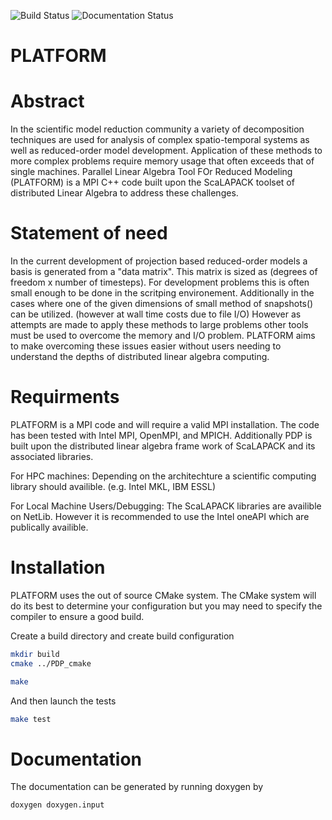 

![Build Status](https://github.com/narnoldm/PLATFORM/actions/workflows/cmake.yml/badge.svg)
![Documentation Status](https://github.com/narnoldm/PLATFORM/actions/workflows/main.yml/badge.svg)

# PLATFORM 


# Abstract 

In the scientific model reduction community a variety of 
decomposition techniques are used for analysis of complex
spatio-temporal systems as well as reduced-order model 
development. Application of these methods to more complex
problems require memory usage that often exceeds that of 
single machines. Parallel Linear Algebra Tool FOr Reduced Modeling  (PLATFORM) is a MPI 
C++ code built upon the ScaLAPACK toolset of distributed
Linear Algebra to address these challenges.



# Statement of need

In the current development of projection based reduced-order models a 
basis is generated from a "data matrix". This matrix is sized as 
(degrees of freedom x number of timesteps). For development problems 
this is often small enough to be done in the scritping environement. 
Additionally in the cases where one of the given dimensions of small
method of snapshots() can be utilized. (however at wall time costs
due to file I/O) However as attempts are made to apply these methods 
to large problems other tools must be used to overcome the memory 
and I/O problem. PLATFORM aims to make overcoming these issues easier
without users needing to understand the depths of distributed
linear algebra computing.


# Requirments

PLATFORM is a MPI code and will require a valid MPI installation. 
The code has been tested with Intel MPI, OpenMPI, and MPICH.
Additionally PDP is built upon the distributed 
linear algebra frame work of ScaLAPACK and its associated 
libraries. 

For HPC machines: 
Depending on the architechture a scientific computing library
should availible. (e.g. Intel MKL, IBM ESSL) 


For Local Machine Users/Debugging:
The ScaLAPACK libraries are availible on NetLib. However it is 
recommended to use the Intel oneAPI which are publically availible.



# Installation

PLATFORM uses the out of source CMake system. The CMake system will do its best 
to determine your configuration but you may need to specify the compiler 
to ensure a good build.

Create a build directory and create build configuration

```bash 
mkdir build
cmake ../PDP_cmake
```

```bash
make
```

And then launch the tests

```bash
make test
```

# Documentation
The documentation can be generated by running doxygen by 

```bash 
doxygen doxygen.input
```

